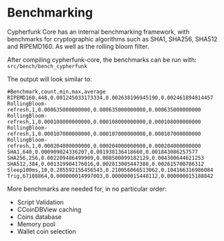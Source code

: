 Benchmarking
============

Cypherfunk Core has an internal benchmarking framework, with benchmarks
for cryptographic algorithms such as SHA1, SHA256, SHA512 and RIPEMD160. As well as the rolling bloom filter.

After compiling cypherfunk-core, the benchmarks can be run with:
`src/bench/bench_cypherfunk`

The output will look similar to:
```
#Benchmark,count,min,max,average
RIPEMD160,448,0.001245033173334,0.002638196945190,0.002461894814457
RollingBloom-refresh,1,0.000635000000000,0.000635000000000,0.000635000000000
RollingBloom-refresh,1,0.000108000000000,0.000108000000000,0.000108000000000
RollingBloom-refresh,1,0.000107000000000,0.000107000000000,0.000107000000000
RollingBloom-refresh,1,0.000204000000000,0.000204000000000,0.000204000000000
SHA1,640,0.000909024336207,0.001938136418660,0.001843086257577
SHA256,256,0.002209486499909,0.008500099182129,0.004300644621253
SHA512,384,0.001319904176016,0.002813005447388,0.002615700786312
Sleep100ms,10,0.205592155456543,0.210056066513062,0.104166316986084
Trig,67108864,0.000000014997003,0.000000015448112,0.000000015188842
```

More benchmarks are needed for, in no particular order:
- Script Validation
- CCoinDBView caching
- Coins database
- Memory pool
- Wallet coin selection
